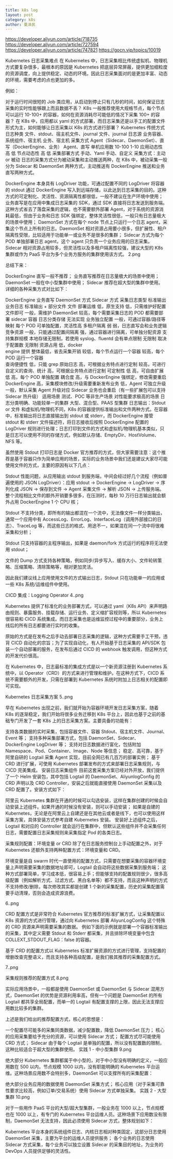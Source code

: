 ```yaml
---
title: k8s log
layout: post
category: k8s
author: 夏泽民
---
```

https://developer.aliyun.com/article/718735
https://developer.aliyun.com/article/727594
https://developer.aliyun.com/article/747821
https://gocn.vip/topics/10019
<!-- more -->
Kubernetes 日志采集难点
在 Kubernetes 中，日志采集相比传统虚拟机、物理机方式要复杂很多，最根本的原因是 Kubernetes 把底层异常屏蔽，提供更加细粒度的资源调度，向上提供稳定、动态的环境。因此日志采集面对的是更加丰富、动态的环境，需要考虑的点也更加的多。

例如：

对于运行时间很短的 Job 类应用，从启动到停止只有几秒的时间，如何保证日志采集的实时性能够跟上而且数据不丢？
K8s 一般推荐使用大规格节点，每个节点可以运行 10-100+ 的容器，如何在资源消耗尽可能低的情况下采集 100+ 的容器？
在 K8s 中，应用都以 yaml 的方式部署，而日志采集还是以手工的配置文件形式为主，如何能够让日志采集以 K8s 的方式进行部署？
Kubernetes	传统方式
日志种类	文件、stdout、宿主机文件、journal	文件、journal
日志源	业务容器、系统组件、宿主机	业务、宿主机
采集方式	Agent（Sidecar、DaemonSet）、直写（DockerEngine、业务）	Agent、直写
单机应用数	10-100	1-10
应用动态性	高	低
节点动态性	高	低
采集部署方式	手动、Yaml	手动、自定义
采集方式：主动 or 被动
日志的采集方式分为被动采集和主动推送两种，在 K8s 中，被动采集一般分为 Sidecar 和 DaemonSet 两种方式，主动推送有 DockerEngine 推送和业务直写两种方式。

DockerEngine 本身具有 LogDriver 功能，可通过配置不同的 LogDriver 将容器的 stdout 通过 DockerEngine 写入到远端存储，以此达到日志采集的目的。这种方式的可定制化、灵活性、资源隔离性都很低，一般不建议在生产环境中使用；
业务直写是在应用中集成日志采集的 SDK，通过 SDK 直接将日志发送到服务端。这种方式省去了落盘采集的逻辑，也不需要额外部署 Agent，对于系统的资源消耗最低，但由于业务和日志 SDK 强绑定，整体灵活性很低，一般只有日志量极大的场景中使用；
DaemonSet 方式在每个 node 节点上只运行一个日志 agent，采集这个节点上所有的日志。DaemonSet 相对资源占用要小很多，但扩展性、租户隔离性受限，比较适用于功能单一或业务不是很多的集群；
Sidecar 方式为每个 POD 单独部署日志 agent，这个 agent 只负责一个业务应用的日志采集。Sidecar 相对资源占用较多，但灵活性以及多租户隔离性较强，建议大型的 K8s 集群或作为 PaaS 平台为多个业务方服务的集群使用该方式。
2.png

总结下来：

DockerEngine 直写一般不推荐；
业务直写推荐在日志量极大的场景中使用；
DaemonSet 一般在中小型集群中使用；
Sidecar 推荐在超大型的集群中使用。
详细的各种采集方式对比如下：

DockerEngine	业务直写	DaemonSet 方式	Sidecar 方式
采集日志类型	标准输出	业务日志	标准输出 + 部分文件	文件
部署运维	低，原生支持	低，只需维护好配置文件即可	一般，需维护 DaemonSet	较高，每个需要采集日志的 POD 都需要部署 sidecar 容器
日志分类存储	无法实现	业务独立配置	一般，可通过容器/路径等映射	每个 POD 可单独配置，灵活性高
多租户隔离	弱	弱，日志直写会和业务逻辑竞争资源	一般，只能通过配置间隔离	强，通过容器进行隔离，可单独分配资源
支持集群规模	本地存储无限制，若使用 syslog、fluentd 会有单点限制	无限制	取决于配置数	无限制
资源占用	低，docker			
engine 提供	整体最低，省去采集开销	较低，每个节点运行一个容器	较高，每个 POD 运行一个容器	
查询便捷性	低，只能 grep 原始日志	高，可根据业务特点进行定制	较高，可进行自定义的查询、统计	高，可根据业务特点进行定制
可定制性	低	高，可自由扩展	低	高，每个 POD 单独配置
耦合度	高，与 DockerEngine 强绑定，修改需要重启 DockerEngine	高，采集模块修改/升级需要重新发布业务	低，Agent 可独立升级	一般，默认采集 Agent 升级对应 Sidecar 业务也会重启（有一些扩展包可以支持 Sidecar 热升级）
适用场景	测试、POC 等非生产场景	对性能要求极高的场景	日志分类明确、功能较单一的集群	大型、混合型、PAAS 型集群
日志输出：Stdout or 文件
和虚拟机/物理机不同，K8s 的容器提供标准输出和文件两种方式。在容器中，标准输出将日志直接输出到 stdout 或 stderr，而 DockerEngine 接管 stdout 和 stderr 文件描述符，将日志接收后按照 DockerEngine 配置的 LogDriver 规则进行处理；日志打印到文件的方式和虚拟机/物理机基本类似，只是日志可以使用不同的存储方式，例如默认存储、EmptyDir、HostVolume、NFS 等。

虽然使用 Stdout 打印日志是 Docker 官方推荐的方式，但大家需要注意：这个推荐是基于容器只作为简单应用的场景，实际的业务场景中我们还是建议大家尽可能使用文件的方式，主要的原因有以下几点：

Stdout 性能问题，从应用输出 stdout 到服务端，中间会经过好几个流程（例如普遍使用的 JSON LogDriver）：应用 stdout -> DockerEngine -> LogDriver -> 序列化成 JSON -> 保存到文件 -> Agent 采集文件 -> 解析 JSON -> 上传服务端。整个流程相比文件的额外开销要多很多，在压测时，每秒 10 万行日志输出就会额外占用 DockerEngine 1 个 CPU 核；

Stdout 不支持分类，即所有的输出都混在一个流中，无法像文件一样分类输出，通常一个应用中有 AccessLog、ErrorLog、InterfaceLog（调用外部接口的日志）、TraceLog 等，而这些日志的格式、用途不一，如果混在同一个流中将很难采集和分析；

Stdout 只支持容器的主程序输出，如果是 daemon/fork 方式运行的程序将无法使用 stdout；

文件的 Dump 方式支持各种策略，例如同步/异步写入、缓存大小、文件轮转策略、压缩策略、清除策略等，相对更加灵活。

因此我们建议线上应用使用文件的方式输出日志，Stdout 只在功能单一的应用或一些 K8s 系统/运维组件中使用。

CICD 集成：Logging Operator
4..png

Kubernetes 提供了标准化的业务部署方式，可以通过 yaml（K8s API）来声明路由规则、暴露服务、挂载存储、运行业务、定义缩扩容规则等，所以 Kubernetes 很容易和 CICD 系统集成。而日志采集也是运维监控过程中的重要部分，业务上线后的所有日志都要进行实时的收集。

原始的方式是在发布之后手动去部署日志采集的逻辑，这种方式需要手工干预，违背 CICD 自动化的宗旨；为了实现自动化，有人开始基于日志采集的 API/SDK 包装一个自动部署的服务，在发布后通过 CICD 的 webhook 触发调用，但这种方式的开发代价很高。

在 Kubernetes 中，日志最标准的集成方式是以一个新资源注册到 Kubernetes 系统中，以 Operator（CRD）的方式来进行管理和维护。在这种方式下，CICD 系统不需要额外的开发，只需在部署到 Kubernetes 系统时附加上日志相关的配置即可实现。

Kubernetes 日志采集方案
5..png

早在 Kubernetes 出现之前，我们就开始为容器环境开发日志采集方案，随着 K8s 的逐渐稳定，我们开始将很多业务迁移到 K8s 平台上，因此也基于之前的基础专门开发了一套 K8s 上的日志采集方案。主要具备的功能有：

支持各类数据的实时采集，包括容器文件、容器 Stdout、宿主机文件、Journal、Event 等；
支持多种采集部署方式，包括 DaemonSet、Sidecar、DockerEngine LogDriver 等；
支持对日志数据进行富化，包括附加 Namespace、Pod、Container、Image、Node 等信息；
稳定、高可靠，基于阿里自研的 Logtail 采集 Agent 实现，目前全网已有几百万的部署实例；
基于 CRD 进行扩展，可使用 Kubernetes 部署发布的方式来部署日志采集规则，与 CICD 完美集成。
安装日志采集组件
目前这套采集方案已经对外开放，我们提供了一个 Helm 安装包，其中包括 Logtail 的 DaemonSet、AliyunlogConfig 的 CRD 声明以及 CRD Controller，安装之后就能直接使用 DaemonSet 采集以及 CRD 配置了。安装方式如下：

阿里云 Kubernetes 集群在开通的时候可以勾选安装，这样在集群创建的时候会自动安装上述组件。如果开通的时候没有安装，则可以手动安装；
如果是自建的 Kubernetes，无论是在阿里云上自建还是在其他云或者是线下，也可以使用这样采集方案，具体安装方式参考自建 Kubernetes 安装。
安装好上述组件之后，Logtail 和对应的 Controller 就会运行在集群中，但默认这些组件并不会采集任何日志，需要配置日志采集规则来采集指定 Pod 的各类日志。

采集规则配置：环境变量 or CRD
除了在日志服务控制台上手动配置之外，对于 Kubernetes 还额外支持两种配置方式：环境变量和 CRD。

环境变量是自 swarm 时代一直使用的配置方式，只需要在想要采集的容器环境变量上声明需要采集的数据地址即可，Logtail 会自动将这些数据采集到服务端；
这种方式部署简单，学习成本低，很容易上手；但能够支持的配置规则很少，很多高级配置（例如解析方式、过滤方式、黑白名单等）都不支持，而且这种声明的方式不支持修改/删除，每次修改其实都是创建 1 个新的采集配置，历史的采集配置需要手动清理，否则会造成资源浪费。

6..png

CRD 配置方式是非常符合 Kubernetes 官方推荐的标准扩展方式，让采集配置以 K8s 资源的方式进行管理，通过向 Kubernetes 部署 AliyunLogConfig 这个特殊的 CRD 资源来声明需要采集的数据。
例如下面的示例就是部署一个容器标准输出的采集，其中定义需要 Stdout 和 Stderr 都采集，并且排除环境变量中包含 COLLEXT_STDOUT_FLAG：false 的容器。

基于 CRD 的配置方式以 Kubernetes 标准扩展资源的方式进行管理，支持配置的增删改查完整语义，而且支持各种高级配置，是我们极其推荐的采集配置方式。

7..png

采集规则推荐的配置方式
8.png

实际应用场景中，一般都是使用 DaemonSet 或 DaemonSet 与 Sidecar 混用方式，DaemonSet 的优势是资源利用率高，但有一个问题是 DaemonSet 的所有 Logtail 都共享全局配置，而单一的 Logtail 有配置支撑的上限，因此无法支撑应用数比较多的集群。

上述是我们给出的推荐配置方式，核心的思想是：

一个配置尽可能多的采集同类数据，减少配置数，降低 DaemonSet 压力；
核心的应用采集要给予充分的资源，可以使用 Sidecar 方式；
配置方式尽可能使用 CRD 方式；
Sidecar 由于每个 Logtail 是单独的配置，所以没有配置数的限制，这种比较适合于超大型的集群使用。
实践 1 - 中小型集群
9.png

绝大部分 Kubernetes 集群都属于中小型的，对于中小型没有明确的定义，一般应用数在 500 以内，节点规模 1000 以内，没有职能明确的 Kubernetes 平台运维。这种场景应用数不会特别多，DaemonSet 可以支撑所有的采集配置：

绝大部分业务应用的数据使用 DaemonSet 采集方式；
核心应用（对于采集可靠性要求比较高，例如订单/交易系统）使用 Sidecar 方式单独采集。
实践 2 - 大型集群
10.png

对于一些用作 PaaS 平台的大型/超大型集群，一般业务在 1000 以上，节点规模也在 1000 以上，有专门的 Kubernetes 平台运维人员。这种场景下应用数没有限制，DaemonSet 无法支持，因此必须使用 Sidecar 方式，整体规划如下：

Kubernetes 平台本身的系统组件日志、内核日志相对种类固定，这部分日志使用 DaemonSet 采集，主要为平台的运维人员提供服务；
各个业务的日志使用 Sidecar 方式采集，每个业务可以独立设置 Sidecar 的采集目的地址，为业务的 DevOps 人员提供足够的灵活性。